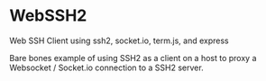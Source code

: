 # WebSSH2
Web SSH Client using ssh2, socket.io, term.js, and express

Bare bones example of using SSH2 as a client on a host to proxy a Websocket / Socket.io connection to a SSH2 server. 

